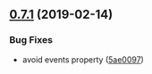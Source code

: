 <a name="0.7.1"></a>
## [0.7.1](https://github.com/windyGex/roy/compare/0.7.0...0.7.1) (2019-02-14)


### Bug Fixes

* avoid events property ([5ae0097](https://github.com/windyGex/roy/commit/5ae0097))



